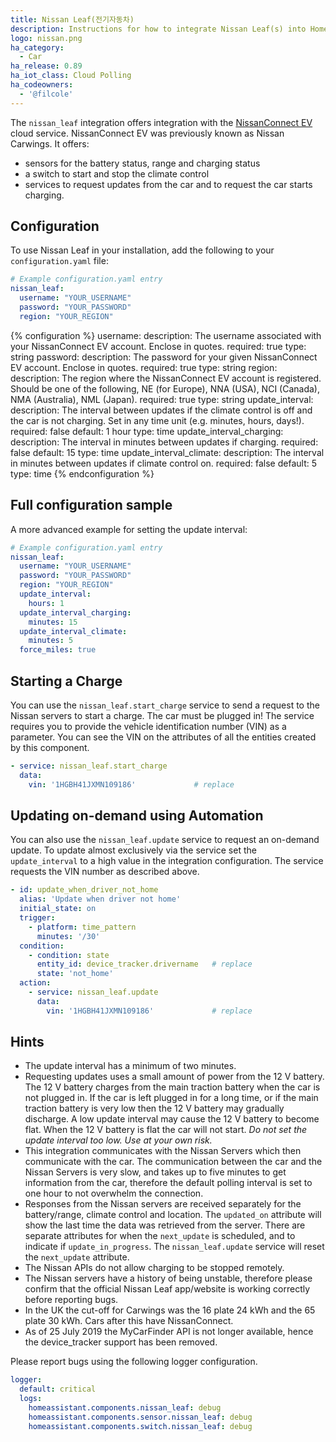 ```yaml
---
title: Nissan Leaf(전기자동차)
description: Instructions for how to integrate Nissan Leaf(s) into Home Assistant.
logo: nissan.png
ha_category:
  - Car
ha_release: 0.89
ha_iot_class: Cloud Polling
ha_codeowners:
  - '@filcole'
---
```


The `nissan_leaf` integration offers integration with the [NissanConnect EV](https://youplus.nissan.co.uk/GB/en/YouPlus/ConnectedServices.html) cloud service. NissanConnect EV was previously known as Nissan Carwings. It offers:

* sensors for the battery status, range and charging status
* a switch to start and stop the climate control
* services to request updates from the car and to request the car starts charging.

## Configuration

To use Nissan Leaf in your installation, add the following to your `configuration.yaml` file:

```yaml
# Example configuration.yaml entry
nissan_leaf:
  username: "YOUR_USERNAME"
  password: "YOUR_PASSWORD"
  region: "YOUR_REGION"
```
{% configuration %}
username:
  description: The username associated with your NissanConnect EV account. Enclose in quotes.
  required: true
  type: string
password:
  description: The password for your given NissanConnect EV account. Enclose in quotes.
  required: true
  type: string
region:
  description: The region where the NissanConnect EV account is registered. Should be one of the following, NE (for Europe), NNA (USA), NCI (Canada), NMA (Australia), NML (Japan).
  required: true
  type: string
update_interval:
  description: The interval between updates if the climate control is off and the car is not charging. Set in any time unit (e.g. minutes, hours, days!).
  required: false
  default: 1 hour
  type: time
update_interval_charging:
  description: The interval in minutes between updates if charging.
  required: false
  default: 15
  type: time
update_interval_climate:
  description: The interval in minutes between updates if climate control on.
  required: false
  default: 5
  type: time
{% endconfiguration %}

## Full configuration sample

A more advanced example for setting the update interval:

```yaml
# Example configuration.yaml entry
nissan_leaf:
  username: "YOUR_USERNAME"
  password: "YOUR_PASSWORD"
  region: "YOUR_REGION"
  update_interval:
    hours: 1
  update_interval_charging:
    minutes: 15
  update_interval_climate:
    minutes: 5
  force_miles: true
```

## Starting a Charge

You can use the `nissan_leaf.start_charge` service to send a request to the Nissan servers to start a charge. The car must be plugged in!  The service requires you to provide the vehicle identification number (VIN) as a parameter. You can see the VIN on the attributes of all the entities created by this component.

```yaml
- service: nissan_leaf.start_charge
  data:
    vin: '1HGBH41JXMN109186'             # replace
```

## Updating on-demand using Automation

You can also use the `nissan_leaf.update` service to request an on-demand update. To update almost exclusively via the service set the `update_interval` to a high value in the integration configuration.  The service requests the VIN number as described above.

```yaml
- id: update_when_driver_not_home
  alias: 'Update when driver not home'
  initial_state: on
  trigger:
    - platform: time_pattern
      minutes: '/30'
  condition:
    - condition: state
      entity_id: device_tracker.drivername   # replace
      state: 'not_home'
  action:
    - service: nissan_leaf.update
      data:
        vin: '1HGBH41JXMN109186'             # replace
```

## Hints

* The update interval has a minimum of two minutes.
* Requesting updates uses a small amount of power from the 12 V battery. The 12 V battery charges from the main traction battery when the car is not plugged in. If the car is left plugged in for a long time, or if the main traction battery is very low then the 12 V battery may gradually discharge. A low update interval may cause the 12 V battery to become flat.  When the 12 V battery is flat the car will not start. _Do not set the update interval too low.  Use at your own risk._
* This integration communicates with the Nissan Servers which then communicate with the car. The communication between the car and the Nissan Servers is very slow, and takes up to five minutes to get information from the car, therefore the default polling interval is set to one hour to not overwhelm the connection.
* Responses from the Nissan servers are received separately for the battery/range, climate control and location. The `updated_on` attribute will show the last time the data was retrieved from the server. There are separate attributes for when the `next_update` is scheduled, and to indicate if `update_in_progress`. The `nissan_leaf.update` service will reset the `next_update` attribute.
* The Nissan APIs do not allow charging to be stopped remotely.
* The Nissan servers have a history of being unstable, therefore please confirm that the official Nissan Leaf app/website is working correctly before reporting bugs.
* In the UK the cut-off for Carwings was the 16 plate 24 kWh and the 65 plate 30 kWh. Cars after this have NissanConnect.
* As of 25 July 2019 the MyCarFinder API is not longer available, hence the device_tracker support has been removed.

Please report bugs using the following logger configuration.

```yaml
logger:
  default: critical
  logs:
    homeassistant.components.nissan_leaf: debug
    homeassistant.components.sensor.nissan_leaf: debug
    homeassistant.components.switch.nissan_leaf: debug
```
